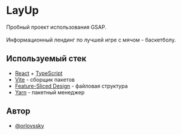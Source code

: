 # LayUp

Пробный проект использования GSAP.<br/>
<br/>
Информационный лендинг по лучшей игре с мячом - баскетболу.<br/>

## Используемый стек

- [React](https://react.dev/) + [TypeScript](https://www.typescriptlang.org/)
- [Vite](https://vitejs.dev/) - сборщик пакетов
- [Feature-Sliced Design](https://feature-sliced.design/) - файловая структура
- [Yarn](https://classic.yarnpkg.com/) - пакетный менеджер

## Автор

- [@orlovssky](https://github.com/orlovssky)
